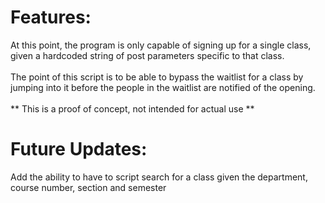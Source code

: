 <h1>
	Features:
</h1>
<p>
	At this point, the program is only capable of signing up for a single class, given a hardcoded string of post parameters specific to that class.
	<br>
	<br>
	The point of this script is to be able to bypass the waitlist for a class by jumping into it before the people in the waitlist are notified of the opening.
	<br>
	<br>
	** This is a proof of concept, not intended for actual use **
</p>
<h1>
	Future Updates:
</h1>
<p>
	Add the ability to have to script search for a class given the department, course number, section and semester
</p>